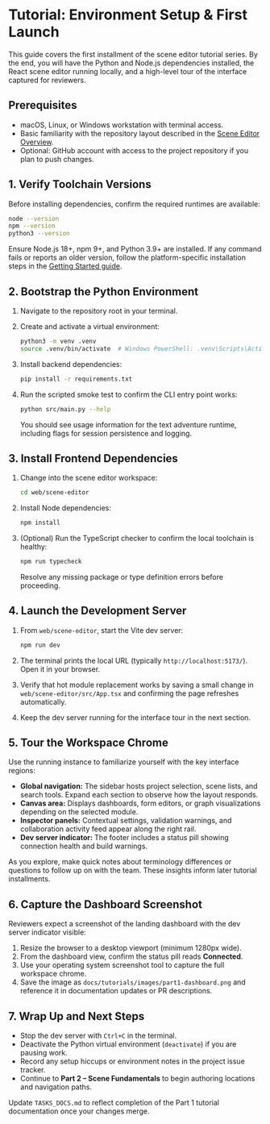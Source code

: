 # Tutorial: Environment Setup & First Launch

This guide covers the first installment of the scene editor tutorial series. By the end, you will have the Python and Node.js dependencies installed, the React scene editor running locally, and a high-level tour of the interface captured for reviewers.

## Prerequisites

- macOS, Linux, or Windows workstation with terminal access.
- Basic familiarity with the repository layout described in the [Scene Editor Overview](../react_scene_editor_overview.md).
- Optional: GitHub account with access to the project repository if you plan to push changes.

## 1. Verify Toolchain Versions

Before installing dependencies, confirm the required runtimes are available:

```bash
node --version
npm --version
python3 --version
```

Ensure Node.js 18+, npm 9+, and Python 3.9+ are installed. If any command fails or reports an older version, follow the platform-specific installation steps in the [Getting Started guide](../getting_started.md).

## 2. Bootstrap the Python Environment

1. Navigate to the repository root in your terminal.
2. Create and activate a virtual environment:

   ```bash
   python3 -m venv .venv
   source .venv/bin/activate  # Windows PowerShell: .venv\Scripts\Activate.ps1
   ```

3. Install backend dependencies:

   ```bash
   pip install -r requirements.txt
   ```

4. Run the scripted smoke test to confirm the CLI entry point works:

   ```bash
   python src/main.py --help
   ```

   You should see usage information for the text adventure runtime, including flags for session persistence and logging.

## 3. Install Frontend Dependencies

1. Change into the scene editor workspace:

   ```bash
   cd web/scene-editor
   ```

2. Install Node dependencies:

   ```bash
   npm install
   ```

3. (Optional) Run the TypeScript checker to confirm the local toolchain is healthy:

   ```bash
   npm run typecheck
   ```

   Resolve any missing package or type definition errors before proceeding.

## 4. Launch the Development Server

1. From `web/scene-editor`, start the Vite dev server:

   ```bash
   npm run dev
   ```

2. The terminal prints the local URL (typically `http://localhost:5173/`). Open it in your browser.
3. Verify that hot module replacement works by saving a small change in `web/scene-editor/src/App.tsx` and confirming the page refreshes automatically.
4. Keep the dev server running for the interface tour in the next section.

## 5. Tour the Workspace Chrome

Use the running instance to familiarize yourself with the key interface regions:

- **Global navigation:** The sidebar hosts project selection, scene lists, and search tools. Expand each section to observe how the layout responds.
- **Canvas area:** Displays dashboards, form editors, or graph visualizations depending on the selected module.
- **Inspector panels:** Contextual settings, validation warnings, and collaboration activity feed appear along the right rail.
- **Dev server indicator:** The footer includes a status pill showing connection health and build warnings.

As you explore, make quick notes about terminology differences or questions to follow up on with the team. These insights inform later tutorial installments.

## 6. Capture the Dashboard Screenshot

Reviewers expect a screenshot of the landing dashboard with the dev server indicator visible:

1. Resize the browser to a desktop viewport (minimum 1280px wide).
2. From the dashboard view, confirm the status pill reads **Connected**.
3. Use your operating system screenshot tool to capture the full workspace chrome.
4. Save the image as `docs/tutorials/images/part1-dashboard.png` and reference it in documentation updates or PR descriptions.

## 7. Wrap Up and Next Steps

- Stop the dev server with `Ctrl+C` in the terminal.
- Deactivate the Python virtual environment (`deactivate`) if you are pausing work.
- Record any setup hiccups or environment notes in the project issue tracker.
- Continue to **Part 2 – Scene Fundamentals** to begin authoring locations and navigation paths.

Update `TASKS_DOCS.md` to reflect completion of the Part 1 tutorial documentation once your changes merge.

